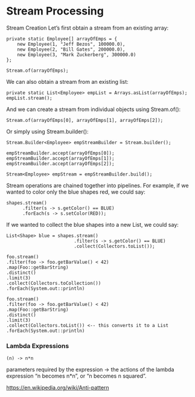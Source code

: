 # Stream Processing

Stream Creation
Let’s first obtain a stream from an existing array:
```
private static Employee[] arrayOfEmps = {
    new Employee(1, "Jeff Bezos", 100000.0),
    new Employee(2, "Bill Gates", 200000.0),
    new Employee(3, "Mark Zuckerberg", 300000.0)
};

Stream.of(arrayOfEmps);
```
We can also obtain a stream from an existing list:
```
private static List<Employee> empList = Arrays.asList(arrayOfEmps);
empList.stream();
```
And we can create a stream from individual objects using Stream.of():
```
Stream.of(arrayOfEmps[0], arrayOfEmps[1], arrayOfEmps[2]);
```
Or simply using Stream.builder():
```
Stream.Builder<Employee> empStreamBuilder = Stream.builder();

empStreamBuilder.accept(arrayOfEmps[0]);
empStreamBuilder.accept(arrayOfEmps[1]);
empStreamBuilder.accept(arrayOfEmps[2]);

Stream<Employee> empStream = empStreamBuilder.build();
```

Stream operations are chained together into pipelines. For example, if we wanted to color only the blue shapes red, we could say:
```
shapes.stream()
      .filter(s -> s.getColor() == BLUE)
      .forEach(s -> s.setColor(RED));
```
If we wanted to collect the blue shapes into a new List, we could say:
```
List<Shape> blue = shapes.stream()
                         .filter(s -> s.getColor() == BLUE)
                         .collect(Collectors.toList());
 ```
```
foo.stream()
.filter(foo -> foo.getBarValue() < 42)
.map(Foo::getBarString)
.distinct()
.limit(3)
.collect(Collectors.toCollection())
.forEach(System.out::println)

foo.stream()
.filter(foo -> foo.getBarValue() < 42)
.map(Foo::getBarString)
.distinct()
.limit(3)
.collect(Collectors.toList()) <-- this converts it to a List
.forEach(System.out::println)
```


### Lambda Expressions

```
(n) -> n*n
```
parameters required by the expression -> the actions of the lambda expression
“n becomes n\*n”, or “n becomes n squared”.

https://en.wikipedia.org/wiki/Anti-pattern

